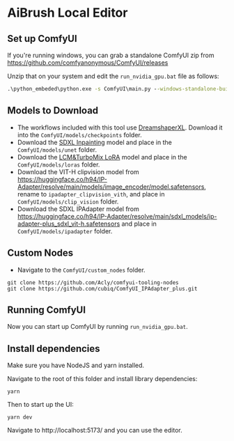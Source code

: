 # AiBrush Local Editor

## Set up ComfyUI

If you're running windows, you can grab a standalone ComfyUI zip from https://github.com/comfyanonymous/ComfyUI/releases

Unzip that on your system and edit the `run_nvidia_gpu.bat` file as follows:

```bat
.\python_embeded\python.exe -s ComfyUI\main.py --windows-standalone-build --enable-cors-header=http://localhost:5173
```

## Models to Download

- The workflows included with this tool use [DreamshaperXL](https://civitai.com/models/112902/dreamshaper-xl). Download it into the `ComfyUI/models/checkpoints` folder.
- Download the [SDXL Inpainting](https://civitai.com/models/146028/sdxl-inpainting-01-official-reupload) model and place in the `ComfyUI/models/unet` folder.
- Download the [LCM&TurboMix LoRA](https://civitai.com/models/216190) model and place in the `ComfyUI/models/loras` folder.
- Download the VIT-H clipvision model from https://huggingface.co/h94/IP-Adapter/resolve/main/models/image_encoder/model.safetensors, rename to `ipadapter_clipvision_vith`, and place in `ComfyUI/models/clip_vision` folder.
- Download the SDXL IPAdapter model from https://huggingface.co/h94/IP-Adapter/resolve/main/sdxl_models/ip-adapter-plus_sdxl_vit-h.safetensors and place in `ComfyUI/models/ipadapter` folder.

## Custom Nodes

- Navigate to the `ComfyUI/custom_nodes` folder.

```shell
git clone https://github.com/Acly/comfyui-tooling-nodes
git clone https://github.com/cubiq/ComfyUI_IPAdapter_plus.git
```

## Running ComfyUI

Now you can start up ComfyUI by running `run_nvidia_gpu.bat`.

## Install dependencies

Make sure you have NodeJS and yarn installed.

Navigate to the root of this folder and install library dependencies:

```shell
yarn
```

Then to start up the UI:

```shell
yarn dev
```

Navigate to http://localhost:5173/ and you can use the editor.
